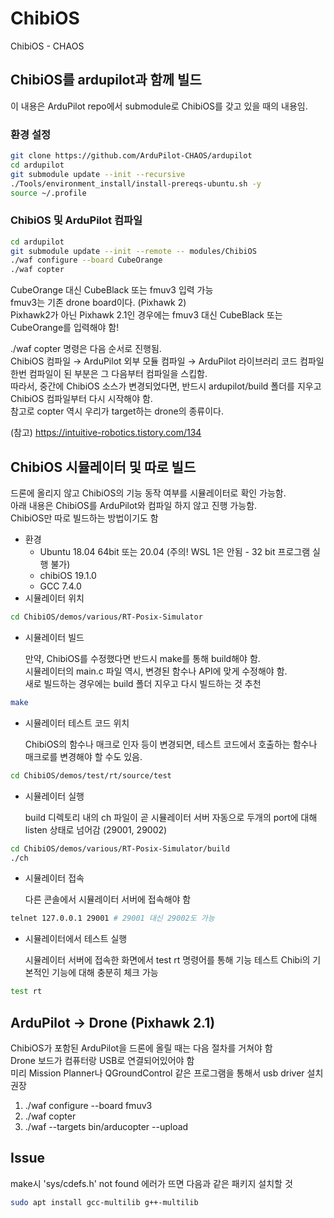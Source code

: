 # ChibiOS
ChibiOS - CHAOS

## ChibiOS를 ardupilot과 함께 빌드

이 내용은 ArduPilot repo에서 submodule로 ChibiOS를 갖고 있을 때의 내용임.

### 환경 설정
```bash
git clone https://github.com/ArduPilot-CHAOS/ardupilot
cd ardupilot
git submodule update --init --recursive
./Tools/environment_install/install-prereqs-ubuntu.sh -y
source ~/.profile
```


### ChibiOS 및 ArduPilot 컴파일
```bash
cd ardupilot
git submodule update --init --remote -- modules/ChibiOS
./waf configure --board CubeOrange
./waf copter
```

CubeOrange 대신 CubeBlack 또는 fmuv3 입력 가능  
fmuv3는 기존 drone board이다. (Pixhawk 2)  
Pixhawk2가 아닌 Pixhawk 2.1인 경우에는 fmuv3 대신 CubeBlack 또는 CubeOrange를 입력해야 함!  

./waf copter 명령은 다음 순서로 진행됨.  
ChibiOS 컴파일 → ArduPilot 외부 모듈 컴파일 → ArduPilot 라이브러리 코드 컴파일  
한번 컴파일이 된 부분은 그 다음부터 컴파일을 스킵함.  
따라서, 중간에 ChibiOS 소스가 변경되었다면, 반드시 ardupilot/build 폴더를 지우고 ChibiOS 컴파일부터 다시 시작해야 함.  
참고로 copter 역시 우리가 target하는 drone의 종류이다.  

(참고) https://intuitive-robotics.tistory.com/134


## ChibiOS 시뮬레이터 및 따로 빌드

드론에 올리지 않고 ChibiOS의 기능 동작 여부를 시뮬레이터로 확인 가능함.  
아래 내용은 ChibiOS를 ArduPilot와 컴파일 하지 않고 진행 가능함.  
ChibiOS만 따로 빌드하는 방법이기도 함  

- 환경
    - Ubuntu 18.04 64bit 또는 20.04 (주의! WSL 1은 안됨 - 32 bit 프로그램 실행 불가)
    - chibiOS 19.1.0
    - GCC 7.4.0
- 시뮬레이터 위치

```bash
cd ChibiOS/demos/various/RT-Posix-Simulator
```

- 시뮬레이터 빌드

    만약, ChibiOS를 수정했다면 반드시 make를 통해 build해야 함.  
    시뮬레이터의 main.c 파일 역시, 변경된 함수나 API에 맞게 수정해야 함.  
    새로 빌드하는 경우에는 build 폴더 지우고 다시 빌드하는 것 추천

```bash
make
```

- 시뮬레이터 테스트 코드 위치

    ChibiOS의 함수나 매크로 인자 등이 변경되면,
    테스트 코드에서 호출하는 함수나 매크로를 변경해야 할 수도 있음.

```bash
cd ChibiOS/demos/test/rt/source/test
```

- 시뮬레이터 실행

    build 디렉토리 내의 ch 파일이 곧 시뮬레이터 서버
    자동으로 두개의 port에 대해 listen 상태로 넘어감 (29001, 29002)

```bash
cd ChibiOS/demos/various/RT-Posix-Simulator/build
./ch
```

- 시뮬레이터 접속

    다른 콘솔에서 시뮬레이터 서버에 접속해야 함

```bash
telnet 127.0.0.1 29001 # 29001 대신 29002도 가능
```

- 시뮬레이터에서 테스트 실행

    시뮬레이터 서버에 접속한 화면에서 test rt 명령어를 통해 기능 테스트
    Chibi의 기본적인 기능에 대해 충분히 체크 가능

```bash
test rt
```

## ArduPilot → Drone (Pixhawk 2.1)

ChibiOS가 포함된 ArduPilot을 드론에 올릴 때는 다음 절차를 거쳐야 함  
Drone 보드가 컴퓨터랑 USB로 연결되어있어야 함  
미리 Mission Planner나 QGroundControl 같은 프로그램을 통해서 usb driver 설치 권장  

1. ./waf configure --board fmuv3
2. ./waf copter
3. ./waf --targets bin/arducopter --upload


## Issue
make시 'sys/cdefs.h' not found 에러가 뜨면 다음과 같은 패키지 설치할 것  
```bash
sudo apt install gcc-multilib g++-multilib
```
